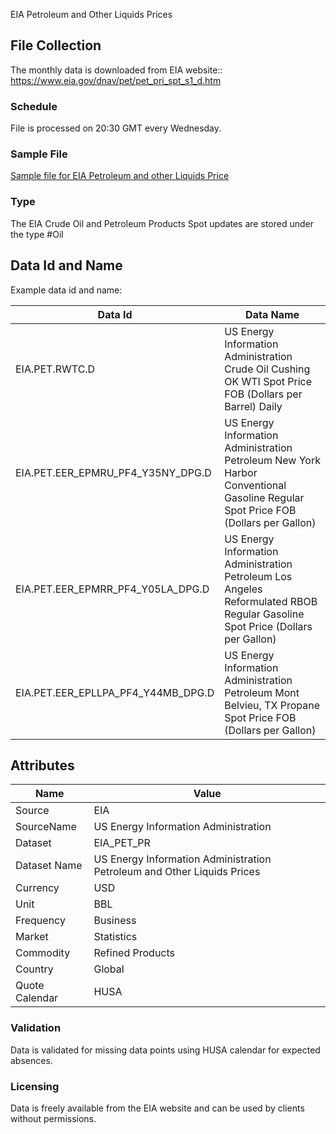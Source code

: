 EIA Petroleum and Other Liquids Prices

## File Collection

The monthly data is downloaded from EIA website:: https://www.eia.gov/dnav/pet/pet_pri_spt_s1_d.htm  

### Schedule

File is processed on 20:30 GMT every Wednesday.

### Sample File

[Sample file for EIA Petroleum and other Liquids Price](pathname:///file-samples/PET_PRI_SPT_S1_D.xls)

### Type

The EIA Crude Oil and Petroleum Products Spot updates are stored under the type #Oil

## Data Id and Name

Example data id and name:

|Data Id|Data Name|
|-|-|
|EIA.PET.RWTC.D|US Energy Information Administration Crude Oil Cushing OK WTI Spot Price FOB (Dollars per Barrel) Daily|
|EIA.PET.EER_EPMRU_PF4_Y35NY_DPG.D|US Energy Information Administration Petroleum New York Harbor Conventional Gasoline Regular Spot Price FOB (Dollars per Gallon)|
|EIA.PET.EER_EPMRR_PF4_Y05LA_DPG.D|US Energy Information Administration Petroleum Los Angeles Reformulated RBOB Regular Gasoline Spot Price (Dollars per Gallon)|
|EIA.PET.EER_EPLLPA_PF4_Y44MB_DPG.D|US Energy Information Administration Petroleum Mont Belvieu, TX Propane Spot Price FOB (Dollars per Gallon)|

## Attributes

|Name|Value|
|-|-|
|Source|EIA|
|SourceName|US Energy Information Administration|
|Dataset|EIA_PET_PR|
|Dataset Name|US Energy Information Administration Petroleum and Other Liquids Prices|
|Currency|USD|
|Unit|BBL|
|Frequency|Business|
|Market|Statistics|
|Commodity|Refined Products|
|Country|Global|
|Quote Calendar|HUSA|

### Validation

Data is validated for missing data points using HUSA calendar for expected absences.

### Licensing

Data is freely available from the EIA website and can be used by clients without permissions.

